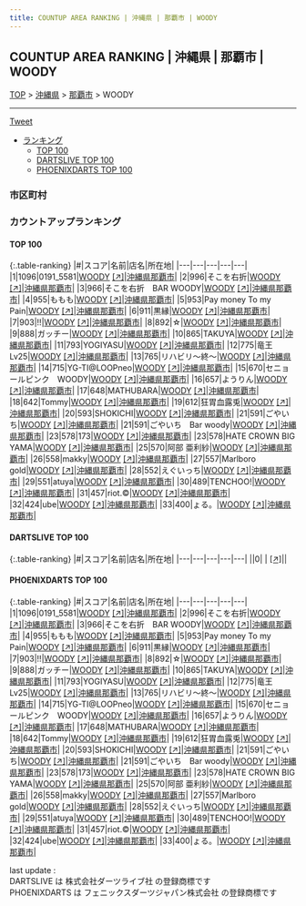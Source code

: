 ```yaml
---
title: COUNTUP AREA RANKING | 沖縄県 | 那覇市 | WOODY
---
```

## COUNTUP AREA RANKING | 沖縄県 | 那覇市 | WOODY

[TOP](/darts/rank/) > [沖縄県](/darts/rank/沖縄県/) > [那覇市](/darts/rank/沖縄県/那覇市/) > WOODY

___

<a href="https://twitter.com/share?ref_src=twsrc%5Etfw" data-text="COUNTUP AREA RANKING | 沖縄県那覇市WOODY" class="twitter-share-button" data-hashtags="DARTSLIVE,PHOENIXDARTS,darts,ダーツ" data-show-count="false">Tweet</a>

* [ランキング](#カウントアップランキング)
    * [TOP 100](#top-100)
    * [DARTSLIVE TOP 100](#dartslive-top-100)
    * [PHOENIXDARTS TOP 100](#phoenixdarts-top-100)

### 市区町村

<ul>

</ul>

### カウントアップランキング

#### TOP 100



{:.table-ranking}
|#|スコア|名前|店名|所在地|
|---|---|---|---|---|
|1|1096|<span class="rank-name-pd">0191_5581</span>|<a href="/darts/rank/shops/6273.html">WOODY</a> <a href="https://vs.phoenixdarts.com/jp/shop/shopDetailInfo/s_6273?s_seq=6273">[↗]</a>|<a href="/darts/rank/沖縄県/那覇市">沖縄県那覇市</a>|
|2|996|<span class="rank-name-pd">そこを右折</span>|<a href="/darts/rank/shops/6273.html">WOODY</a> <a href="https://vs.phoenixdarts.com/jp/shop/shopDetailInfo/s_6273?s_seq=6273">[↗]</a>|<a href="/darts/rank/沖縄県/那覇市">沖縄県那覇市</a>|
|3|966|<span class="rank-name-pd">そこを右折　BAR WOODY</span>|<a href="/darts/rank/shops/6273.html">WOODY</a> <a href="https://vs.phoenixdarts.com/jp/shop/shopDetailInfo/s_6273?s_seq=6273">[↗]</a>|<a href="/darts/rank/沖縄県/那覇市">沖縄県那覇市</a>|
|4|955|<span class="rank-name-pd">ももも</span>|<a href="/darts/rank/shops/6273.html">WOODY</a> <a href="https://vs.phoenixdarts.com/jp/shop/shopDetailInfo/s_6273?s_seq=6273">[↗]</a>|<a href="/darts/rank/沖縄県/那覇市">沖縄県那覇市</a>|
|5|953|<span class="rank-name-pd">Pay money To my Pain</span>|<a href="/darts/rank/shops/6273.html">WOODY</a> <a href="https://vs.phoenixdarts.com/jp/shop/shopDetailInfo/s_6273?s_seq=6273">[↗]</a>|<a href="/darts/rank/沖縄県/那覇市">沖縄県那覇市</a>|
|6|911|<span class="rank-name-pd">黒縁</span>|<a href="/darts/rank/shops/6273.html">WOODY</a> <a href="https://vs.phoenixdarts.com/jp/shop/shopDetailInfo/s_6273?s_seq=6273">[↗]</a>|<a href="/darts/rank/沖縄県/那覇市">沖縄県那覇市</a>|
|7|903|<span class="rank-name-pd">!!</span>|<a href="/darts/rank/shops/6273.html">WOODY</a> <a href="https://vs.phoenixdarts.com/jp/shop/shopDetailInfo/s_6273?s_seq=6273">[↗]</a>|<a href="/darts/rank/沖縄県/那覇市">沖縄県那覇市</a>|
|8|892|<span class="rank-name-pd">☆</span>|<a href="/darts/rank/shops/6273.html">WOODY</a> <a href="https://vs.phoenixdarts.com/jp/shop/shopDetailInfo/s_6273?s_seq=6273">[↗]</a>|<a href="/darts/rank/沖縄県/那覇市">沖縄県那覇市</a>|
|9|888|<span class="rank-name-pd">ガッチー</span>|<a href="/darts/rank/shops/6273.html">WOODY</a> <a href="https://vs.phoenixdarts.com/jp/shop/shopDetailInfo/s_6273?s_seq=6273">[↗]</a>|<a href="/darts/rank/沖縄県/那覇市">沖縄県那覇市</a>|
|10|865|<span class="rank-name-pd">TAKUYA</span>|<a href="/darts/rank/shops/6273.html">WOODY</a> <a href="https://vs.phoenixdarts.com/jp/shop/shopDetailInfo/s_6273?s_seq=6273">[↗]</a>|<a href="/darts/rank/沖縄県/那覇市">沖縄県那覇市</a>|
|11|793|<span class="rank-name-pd">YOGIYASU</span>|<a href="/darts/rank/shops/6273.html">WOODY</a> <a href="https://vs.phoenixdarts.com/jp/shop/shopDetailInfo/s_6273?s_seq=6273">[↗]</a>|<a href="/darts/rank/沖縄県/那覇市">沖縄県那覇市</a>|
|12|775|<span class="rank-name-pd">竜王　Lv25</span>|<a href="/darts/rank/shops/6273.html">WOODY</a> <a href="https://vs.phoenixdarts.com/jp/shop/shopDetailInfo/s_6273?s_seq=6273">[↗]</a>|<a href="/darts/rank/沖縄県/那覇市">沖縄県那覇市</a>|
|13|765|<span class="rank-name-pd">リハビリ〜終〜</span>|<a href="/darts/rank/shops/6273.html">WOODY</a> <a href="https://vs.phoenixdarts.com/jp/shop/shopDetailInfo/s_6273?s_seq=6273">[↗]</a>|<a href="/darts/rank/沖縄県/那覇市">沖縄県那覇市</a>|
|14|715|<span class="rank-name-pd">YG-TI@LOOPneo</span>|<a href="/darts/rank/shops/6273.html">WOODY</a> <a href="https://vs.phoenixdarts.com/jp/shop/shopDetailInfo/s_6273?s_seq=6273">[↗]</a>|<a href="/darts/rank/沖縄県/那覇市">沖縄県那覇市</a>|
|15|670|<span class="rank-name-pd">セニョールピンク　WOODY</span>|<a href="/darts/rank/shops/6273.html">WOODY</a> <a href="https://vs.phoenixdarts.com/jp/shop/shopDetailInfo/s_6273?s_seq=6273">[↗]</a>|<a href="/darts/rank/沖縄県/那覇市">沖縄県那覇市</a>|
|16|657|<span class="rank-name-pd">ようりん</span>|<a href="/darts/rank/shops/6273.html">WOODY</a> <a href="https://vs.phoenixdarts.com/jp/shop/shopDetailInfo/s_6273?s_seq=6273">[↗]</a>|<a href="/darts/rank/沖縄県/那覇市">沖縄県那覇市</a>|
|17|648|<span class="rank-name-pd">MATHUBARA</span>|<a href="/darts/rank/shops/6273.html">WOODY</a> <a href="https://vs.phoenixdarts.com/jp/shop/shopDetailInfo/s_6273?s_seq=6273">[↗]</a>|<a href="/darts/rank/沖縄県/那覇市">沖縄県那覇市</a>|
|18|642|<span class="rank-name-pd">Tommy</span>|<a href="/darts/rank/shops/6273.html">WOODY</a> <a href="https://vs.phoenixdarts.com/jp/shop/shopDetailInfo/s_6273?s_seq=6273">[↗]</a>|<a href="/darts/rank/沖縄県/那覇市">沖縄県那覇市</a>|
|19|612|<span class="rank-name-pd">狂胃血露兎</span>|<a href="/darts/rank/shops/6273.html">WOODY</a> <a href="https://vs.phoenixdarts.com/jp/shop/shopDetailInfo/s_6273?s_seq=6273">[↗]</a>|<a href="/darts/rank/沖縄県/那覇市">沖縄県那覇市</a>|
|20|593|<span class="rank-name-pd">SHOKICHI</span>|<a href="/darts/rank/shops/6273.html">WOODY</a> <a href="https://vs.phoenixdarts.com/jp/shop/shopDetailInfo/s_6273?s_seq=6273">[↗]</a>|<a href="/darts/rank/沖縄県/那覇市">沖縄県那覇市</a>|
|21|591|<span class="rank-name-pd">ごやいち</span>|<a href="/darts/rank/shops/6273.html">WOODY</a> <a href="https://vs.phoenixdarts.com/jp/shop/shopDetailInfo/s_6273?s_seq=6273">[↗]</a>|<a href="/darts/rank/沖縄県/那覇市">沖縄県那覇市</a>|
|21|591|<span class="rank-name-pd">ごやいち　Bar woody</span>|<a href="/darts/rank/shops/6273.html">WOODY</a> <a href="https://vs.phoenixdarts.com/jp/shop/shopDetailInfo/s_6273?s_seq=6273">[↗]</a>|<a href="/darts/rank/沖縄県/那覇市">沖縄県那覇市</a>|
|23|578|<span class="rank-name-pd">173</span>|<a href="/darts/rank/shops/6273.html">WOODY</a> <a href="https://vs.phoenixdarts.com/jp/shop/shopDetailInfo/s_6273?s_seq=6273">[↗]</a>|<a href="/darts/rank/沖縄県/那覇市">沖縄県那覇市</a>|
|23|578|<span class="rank-name-pd">HATE CROWN BIG YAMA</span>|<a href="/darts/rank/shops/6273.html">WOODY</a> <a href="https://vs.phoenixdarts.com/jp/shop/shopDetailInfo/s_6273?s_seq=6273">[↗]</a>|<a href="/darts/rank/沖縄県/那覇市">沖縄県那覇市</a>|
|25|570|<span class="rank-name-pd">阿部 亜利紗</span>|<a href="/darts/rank/shops/6273.html">WOODY</a> <a href="https://vs.phoenixdarts.com/jp/shop/shopDetailInfo/s_6273?s_seq=6273">[↗]</a>|<a href="/darts/rank/沖縄県/那覇市">沖縄県那覇市</a>|
|26|558|<span class="rank-name-pd">makky</span>|<a href="/darts/rank/shops/6273.html">WOODY</a> <a href="https://vs.phoenixdarts.com/jp/shop/shopDetailInfo/s_6273?s_seq=6273">[↗]</a>|<a href="/darts/rank/沖縄県/那覇市">沖縄県那覇市</a>|
|27|557|<span class="rank-name-pd">Marlboro gold</span>|<a href="/darts/rank/shops/6273.html">WOODY</a> <a href="https://vs.phoenixdarts.com/jp/shop/shopDetailInfo/s_6273?s_seq=6273">[↗]</a>|<a href="/darts/rank/沖縄県/那覇市">沖縄県那覇市</a>|
|28|552|<span class="rank-name-pd">えぐいっち</span>|<a href="/darts/rank/shops/6273.html">WOODY</a> <a href="https://vs.phoenixdarts.com/jp/shop/shopDetailInfo/s_6273?s_seq=6273">[↗]</a>|<a href="/darts/rank/沖縄県/那覇市">沖縄県那覇市</a>|
|29|551|<span class="rank-name-pd">atuya</span>|<a href="/darts/rank/shops/6273.html">WOODY</a> <a href="https://vs.phoenixdarts.com/jp/shop/shopDetailInfo/s_6273?s_seq=6273">[↗]</a>|<a href="/darts/rank/沖縄県/那覇市">沖縄県那覇市</a>|
|30|489|<span class="rank-name-pd">TENCHOO!</span>|<a href="/darts/rank/shops/6273.html">WOODY</a> <a href="https://vs.phoenixdarts.com/jp/shop/shopDetailInfo/s_6273?s_seq=6273">[↗]</a>|<a href="/darts/rank/沖縄県/那覇市">沖縄県那覇市</a>|
|31|457|<span class="rank-name-pd">riot.©︎</span>|<a href="/darts/rank/shops/6273.html">WOODY</a> <a href="https://vs.phoenixdarts.com/jp/shop/shopDetailInfo/s_6273?s_seq=6273">[↗]</a>|<a href="/darts/rank/沖縄県/那覇市">沖縄県那覇市</a>|
|32|424|<span class="rank-name-pd">ube</span>|<a href="/darts/rank/shops/6273.html">WOODY</a> <a href="https://vs.phoenixdarts.com/jp/shop/shopDetailInfo/s_6273?s_seq=6273">[↗]</a>|<a href="/darts/rank/沖縄県/那覇市">沖縄県那覇市</a>|
|33|400|<span class="rank-name-pd">ょる。</span>|<a href="/darts/rank/shops/6273.html">WOODY</a> <a href="https://vs.phoenixdarts.com/jp/shop/shopDetailInfo/s_6273?s_seq=6273">[↗]</a>|<a href="/darts/rank/沖縄県/那覇市">沖縄県那覇市</a>|


#### DARTSLIVE TOP 100



{:.table-ranking}
|#|スコア|名前|店名|所在地|
|---|---|---|---|---|
||0|<span class="rank-name-dl"> </span>|<a href="/darts/rank/shops/.html"></a> <a href="">[↗]</a>|<a href="/darts/rank//"></a>|


#### PHOENIXDARTS TOP 100



{:.table-ranking}
|#|スコア|名前|店名|所在地|
|---|---|---|---|---|
|1|1096|<span class="rank-name-pd">0191_5581</span>|<a href="/darts/rank/shops/6273.html">WOODY</a> <a href="https://vs.phoenixdarts.com/jp/shop/shopDetailInfo/s_6273?s_seq=6273">[↗]</a>|<a href="/darts/rank/沖縄県/那覇市">沖縄県那覇市</a>|
|2|996|<span class="rank-name-pd">そこを右折</span>|<a href="/darts/rank/shops/6273.html">WOODY</a> <a href="https://vs.phoenixdarts.com/jp/shop/shopDetailInfo/s_6273?s_seq=6273">[↗]</a>|<a href="/darts/rank/沖縄県/那覇市">沖縄県那覇市</a>|
|3|966|<span class="rank-name-pd">そこを右折　BAR WOODY</span>|<a href="/darts/rank/shops/6273.html">WOODY</a> <a href="https://vs.phoenixdarts.com/jp/shop/shopDetailInfo/s_6273?s_seq=6273">[↗]</a>|<a href="/darts/rank/沖縄県/那覇市">沖縄県那覇市</a>|
|4|955|<span class="rank-name-pd">ももも</span>|<a href="/darts/rank/shops/6273.html">WOODY</a> <a href="https://vs.phoenixdarts.com/jp/shop/shopDetailInfo/s_6273?s_seq=6273">[↗]</a>|<a href="/darts/rank/沖縄県/那覇市">沖縄県那覇市</a>|
|5|953|<span class="rank-name-pd">Pay money To my Pain</span>|<a href="/darts/rank/shops/6273.html">WOODY</a> <a href="https://vs.phoenixdarts.com/jp/shop/shopDetailInfo/s_6273?s_seq=6273">[↗]</a>|<a href="/darts/rank/沖縄県/那覇市">沖縄県那覇市</a>|
|6|911|<span class="rank-name-pd">黒縁</span>|<a href="/darts/rank/shops/6273.html">WOODY</a> <a href="https://vs.phoenixdarts.com/jp/shop/shopDetailInfo/s_6273?s_seq=6273">[↗]</a>|<a href="/darts/rank/沖縄県/那覇市">沖縄県那覇市</a>|
|7|903|<span class="rank-name-pd">!!</span>|<a href="/darts/rank/shops/6273.html">WOODY</a> <a href="https://vs.phoenixdarts.com/jp/shop/shopDetailInfo/s_6273?s_seq=6273">[↗]</a>|<a href="/darts/rank/沖縄県/那覇市">沖縄県那覇市</a>|
|8|892|<span class="rank-name-pd">☆</span>|<a href="/darts/rank/shops/6273.html">WOODY</a> <a href="https://vs.phoenixdarts.com/jp/shop/shopDetailInfo/s_6273?s_seq=6273">[↗]</a>|<a href="/darts/rank/沖縄県/那覇市">沖縄県那覇市</a>|
|9|888|<span class="rank-name-pd">ガッチー</span>|<a href="/darts/rank/shops/6273.html">WOODY</a> <a href="https://vs.phoenixdarts.com/jp/shop/shopDetailInfo/s_6273?s_seq=6273">[↗]</a>|<a href="/darts/rank/沖縄県/那覇市">沖縄県那覇市</a>|
|10|865|<span class="rank-name-pd">TAKUYA</span>|<a href="/darts/rank/shops/6273.html">WOODY</a> <a href="https://vs.phoenixdarts.com/jp/shop/shopDetailInfo/s_6273?s_seq=6273">[↗]</a>|<a href="/darts/rank/沖縄県/那覇市">沖縄県那覇市</a>|
|11|793|<span class="rank-name-pd">YOGIYASU</span>|<a href="/darts/rank/shops/6273.html">WOODY</a> <a href="https://vs.phoenixdarts.com/jp/shop/shopDetailInfo/s_6273?s_seq=6273">[↗]</a>|<a href="/darts/rank/沖縄県/那覇市">沖縄県那覇市</a>|
|12|775|<span class="rank-name-pd">竜王　Lv25</span>|<a href="/darts/rank/shops/6273.html">WOODY</a> <a href="https://vs.phoenixdarts.com/jp/shop/shopDetailInfo/s_6273?s_seq=6273">[↗]</a>|<a href="/darts/rank/沖縄県/那覇市">沖縄県那覇市</a>|
|13|765|<span class="rank-name-pd">リハビリ〜終〜</span>|<a href="/darts/rank/shops/6273.html">WOODY</a> <a href="https://vs.phoenixdarts.com/jp/shop/shopDetailInfo/s_6273?s_seq=6273">[↗]</a>|<a href="/darts/rank/沖縄県/那覇市">沖縄県那覇市</a>|
|14|715|<span class="rank-name-pd">YG-TI@LOOPneo</span>|<a href="/darts/rank/shops/6273.html">WOODY</a> <a href="https://vs.phoenixdarts.com/jp/shop/shopDetailInfo/s_6273?s_seq=6273">[↗]</a>|<a href="/darts/rank/沖縄県/那覇市">沖縄県那覇市</a>|
|15|670|<span class="rank-name-pd">セニョールピンク　WOODY</span>|<a href="/darts/rank/shops/6273.html">WOODY</a> <a href="https://vs.phoenixdarts.com/jp/shop/shopDetailInfo/s_6273?s_seq=6273">[↗]</a>|<a href="/darts/rank/沖縄県/那覇市">沖縄県那覇市</a>|
|16|657|<span class="rank-name-pd">ようりん</span>|<a href="/darts/rank/shops/6273.html">WOODY</a> <a href="https://vs.phoenixdarts.com/jp/shop/shopDetailInfo/s_6273?s_seq=6273">[↗]</a>|<a href="/darts/rank/沖縄県/那覇市">沖縄県那覇市</a>|
|17|648|<span class="rank-name-pd">MATHUBARA</span>|<a href="/darts/rank/shops/6273.html">WOODY</a> <a href="https://vs.phoenixdarts.com/jp/shop/shopDetailInfo/s_6273?s_seq=6273">[↗]</a>|<a href="/darts/rank/沖縄県/那覇市">沖縄県那覇市</a>|
|18|642|<span class="rank-name-pd">Tommy</span>|<a href="/darts/rank/shops/6273.html">WOODY</a> <a href="https://vs.phoenixdarts.com/jp/shop/shopDetailInfo/s_6273?s_seq=6273">[↗]</a>|<a href="/darts/rank/沖縄県/那覇市">沖縄県那覇市</a>|
|19|612|<span class="rank-name-pd">狂胃血露兎</span>|<a href="/darts/rank/shops/6273.html">WOODY</a> <a href="https://vs.phoenixdarts.com/jp/shop/shopDetailInfo/s_6273?s_seq=6273">[↗]</a>|<a href="/darts/rank/沖縄県/那覇市">沖縄県那覇市</a>|
|20|593|<span class="rank-name-pd">SHOKICHI</span>|<a href="/darts/rank/shops/6273.html">WOODY</a> <a href="https://vs.phoenixdarts.com/jp/shop/shopDetailInfo/s_6273?s_seq=6273">[↗]</a>|<a href="/darts/rank/沖縄県/那覇市">沖縄県那覇市</a>|
|21|591|<span class="rank-name-pd">ごやいち</span>|<a href="/darts/rank/shops/6273.html">WOODY</a> <a href="https://vs.phoenixdarts.com/jp/shop/shopDetailInfo/s_6273?s_seq=6273">[↗]</a>|<a href="/darts/rank/沖縄県/那覇市">沖縄県那覇市</a>|
|21|591|<span class="rank-name-pd">ごやいち　Bar woody</span>|<a href="/darts/rank/shops/6273.html">WOODY</a> <a href="https://vs.phoenixdarts.com/jp/shop/shopDetailInfo/s_6273?s_seq=6273">[↗]</a>|<a href="/darts/rank/沖縄県/那覇市">沖縄県那覇市</a>|
|23|578|<span class="rank-name-pd">173</span>|<a href="/darts/rank/shops/6273.html">WOODY</a> <a href="https://vs.phoenixdarts.com/jp/shop/shopDetailInfo/s_6273?s_seq=6273">[↗]</a>|<a href="/darts/rank/沖縄県/那覇市">沖縄県那覇市</a>|
|23|578|<span class="rank-name-pd">HATE CROWN BIG YAMA</span>|<a href="/darts/rank/shops/6273.html">WOODY</a> <a href="https://vs.phoenixdarts.com/jp/shop/shopDetailInfo/s_6273?s_seq=6273">[↗]</a>|<a href="/darts/rank/沖縄県/那覇市">沖縄県那覇市</a>|
|25|570|<span class="rank-name-pd">阿部 亜利紗</span>|<a href="/darts/rank/shops/6273.html">WOODY</a> <a href="https://vs.phoenixdarts.com/jp/shop/shopDetailInfo/s_6273?s_seq=6273">[↗]</a>|<a href="/darts/rank/沖縄県/那覇市">沖縄県那覇市</a>|
|26|558|<span class="rank-name-pd">makky</span>|<a href="/darts/rank/shops/6273.html">WOODY</a> <a href="https://vs.phoenixdarts.com/jp/shop/shopDetailInfo/s_6273?s_seq=6273">[↗]</a>|<a href="/darts/rank/沖縄県/那覇市">沖縄県那覇市</a>|
|27|557|<span class="rank-name-pd">Marlboro gold</span>|<a href="/darts/rank/shops/6273.html">WOODY</a> <a href="https://vs.phoenixdarts.com/jp/shop/shopDetailInfo/s_6273?s_seq=6273">[↗]</a>|<a href="/darts/rank/沖縄県/那覇市">沖縄県那覇市</a>|
|28|552|<span class="rank-name-pd">えぐいっち</span>|<a href="/darts/rank/shops/6273.html">WOODY</a> <a href="https://vs.phoenixdarts.com/jp/shop/shopDetailInfo/s_6273?s_seq=6273">[↗]</a>|<a href="/darts/rank/沖縄県/那覇市">沖縄県那覇市</a>|
|29|551|<span class="rank-name-pd">atuya</span>|<a href="/darts/rank/shops/6273.html">WOODY</a> <a href="https://vs.phoenixdarts.com/jp/shop/shopDetailInfo/s_6273?s_seq=6273">[↗]</a>|<a href="/darts/rank/沖縄県/那覇市">沖縄県那覇市</a>|
|30|489|<span class="rank-name-pd">TENCHOO!</span>|<a href="/darts/rank/shops/6273.html">WOODY</a> <a href="https://vs.phoenixdarts.com/jp/shop/shopDetailInfo/s_6273?s_seq=6273">[↗]</a>|<a href="/darts/rank/沖縄県/那覇市">沖縄県那覇市</a>|
|31|457|<span class="rank-name-pd">riot.©︎</span>|<a href="/darts/rank/shops/6273.html">WOODY</a> <a href="https://vs.phoenixdarts.com/jp/shop/shopDetailInfo/s_6273?s_seq=6273">[↗]</a>|<a href="/darts/rank/沖縄県/那覇市">沖縄県那覇市</a>|
|32|424|<span class="rank-name-pd">ube</span>|<a href="/darts/rank/shops/6273.html">WOODY</a> <a href="https://vs.phoenixdarts.com/jp/shop/shopDetailInfo/s_6273?s_seq=6273">[↗]</a>|<a href="/darts/rank/沖縄県/那覇市">沖縄県那覇市</a>|
|33|400|<span class="rank-name-pd">ょる。</span>|<a href="/darts/rank/shops/6273.html">WOODY</a> <a href="https://vs.phoenixdarts.com/jp/shop/shopDetailInfo/s_6273?s_seq=6273">[↗]</a>|<a href="/darts/rank/沖縄県/那覇市">沖縄県那覇市</a>|


<div class="footer border-top border-gray-light mt-5 pt-3 text-right text-gray">
    last update : <span style="font-weight: italic" id="foot_last_modified"></span><br />
    DARTSLIVE は 株式会社ダーツライブ社 の登録商標です<br />
    PHOENIXDARTS は フェニックスダーツジャパン株式会社 の登録商標です<br />
</div>

<script src="https://cdnjs.cloudflare.com/ajax/libs/jquery.tablesorter/2.31.3/js/jquery.tablesorter.min.js" integrity="sha512-qzgd5cYSZcosqpzpn7zF2ZId8f/8CHmFKZ8j7mU4OUXTNRd5g+ZHBPsgKEwoqxCtdQvExE5LprwwPAgoicguNg==" crossorigin="anonymous" referrerpolicy="no-referrer"></script>
<link rel="stylesheet" href="https://cdnjs.cloudflare.com/ajax/libs/jquery.tablesorter/2.31.3/css/theme.default.min.css" integrity="sha512-wghhOJkjQX0Lh3NSWvNKeZ0ZpNn+SPVXX1Qyc9OCaogADktxrBiBdKGDoqVUOyhStvMBmJQ8ZdMHiR3wuEq8+w==" crossorigin="anonymous" referrerpolicy="no-referrer" />
<script>
$(function() {
    $(".table-ranking").tablesorter({sortList:[[0, 0]]});
    $("#foot_last_modified").text(formatDate(new Date(document.lastModified), 'yyyy-MM-dd HH:mm:ss'));
});
</script>

<script async src="https://platform.twitter.com/widgets.js" charset="utf-8"></script>